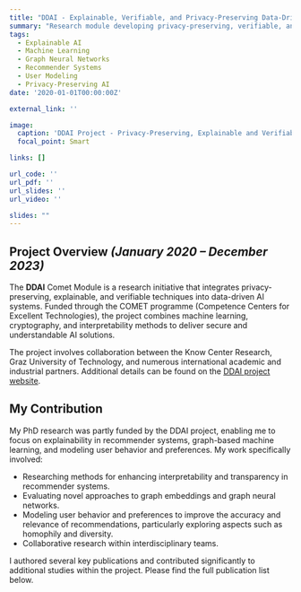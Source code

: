 ```yaml
---
title: "DDAI - Explainable, Verifiable, and Privacy-Preserving Data-Driven AI"
summary: "Research module developing privacy-preserving, verifiable, and explainable AI solutions, combining cryptography, explainable AI, and machine learning, contributing to both academic knowledge and practical industry applications."
tags:
  - Explainable AI
  - Machine Learning
  - Graph Neural Networks
  - Recommender Systems
  - User Modeling
  - Privacy-Preserving AI
date: '2020-01-01T00:00:00Z'

external_link: ''

image:
  caption: 'DDAI Project - Privacy-Preserving, Explainable and Verifiable AI'
  focal_point: Smart

links: []

url_code: ''
url_pdf: ''
url_slides: ''
url_video: ''

slides: ""
---
```


## Project Overview _(January 2020 – December 2023)_

The **DDAI** Comet Module is a research initiative that integrates privacy-preserving, explainable, and verifiable techniques into data-driven AI systems. Funded through the COMET programme (Competence Centers for Excellent Technologies), the project combines machine learning, cryptography, and interpretability methods to deliver secure and understandable AI solutions.

The project involves collaboration between the Know Center Research, Graz University of Technology, and numerous international academic and industrial partners. Additional details can be found on the [DDAI project website](https://ddai.know-center.at/).

## My Contribution

My PhD research was partly funded by the DDAI project, enabling me to focus on explainability in recommender systems, graph-based machine learning, and modeling user behavior and preferences. My work specifically involved:

- Researching methods for enhancing interpretability and transparency in recommender systems.
- Evaluating novel approaches to graph embeddings and graph neural networks.
- Modeling user behavior and preferences to improve the accuracy and relevance of recommendations, particularly exploring aspects such as homophily and diversity.
- Collaborative research within interdisciplinary teams.

I authored several key publications and contributed significantly to additional studies within the project. Please find the full publication list below.
